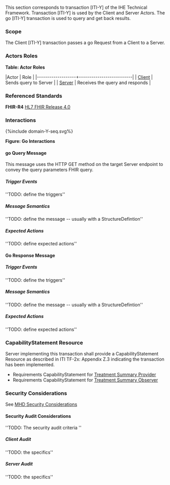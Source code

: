 This section corresponds to transaction [ITI-Y] of the IHE Technical Framework. Transaction [ITI-Y] is used by the Client and Server Actors. The go [ITI-Y] transaction is used to query and get back results.

### Scope

The Client [ITI-Y] transaction passes a go Request from a Client to a Server.

### Actors Roles

**Table: Actor Roles**

|Actor | Role |
|-------------------+--------------------------|
| [Client](2_actors_and_transactions.html#client)    | Sends query to Server |
| [Server](2_actors_and_transactions.html#server) | Receives the query and responds |

### Referenced Standards

**FHIR-R4** [HL7 FHIR Release 4.0](http://www.hl7.org/FHIR/R4)

### Interactions

<div>
{%include domain-Y-seq.svg%}
</div>

<div style="clear: left"/>

**Figure: Go Interactions**


#### go Query Message
This message uses the HTTP GET method on the target Server endpoint to convey the query parameters FHIR query.

##### Trigger Events

''TODO: define the triggers''

##### Message Semantics

''TODO: define the message -- usually with a StructureDefintion''

##### Expected Actions

''TODO: define expected actions''

#### Go Response Message

##### Trigger Events

''TODO: define the triggers''

##### Message Semantics

''TODO: define the message -- usually with a StructureDefintion''

##### Expected Actions

''TODO: define expected actions''


### CapabilityStatement Resource

Server implementing this transaction shall provide a CapabilityStatement Resource as described in ITI TF-2x: Appendix Z.3 indicating the transaction has been implemented. 
* Requirements CapabilityStatement for [Treatment Summary Provider](IHE.RO.Client.html)
* Requirements CapabilityStatement for [Treatment Summary Observer](IHE.RO.Server.html)

### Security Considerations

See [MHD Security Considerations](3_security_considerations.html)

#### Security Audit Considerations

''TODO: The security audit criteria ''

##### Client Audit 

''TODO: the specifics''

##### Server Audit 

''TODO: the specifics''
